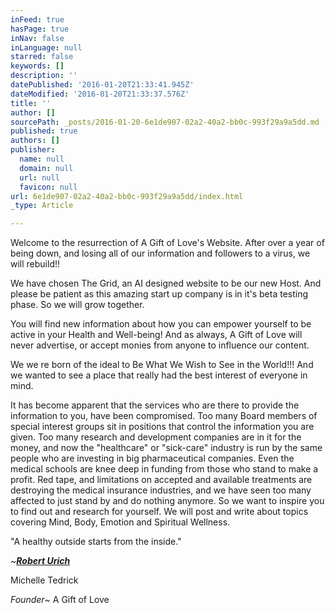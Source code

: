 ```yaml
---
inFeed: true
hasPage: true
inNav: false
inLanguage: null
starred: false
keywords: []
description: ''
datePublished: '2016-01-20T21:33:41.945Z'
dateModified: '2016-01-20T21:33:37.576Z'
title: ''
author: []
sourcePath: _posts/2016-01-20-6e1de907-02a2-40a2-bb0c-993f29a9a5dd.md
published: true
authors: []
publisher:
  name: null
  domain: null
  url: null
  favicon: null
url: 6e1de907-02a2-40a2-bb0c-993f29a9a5dd/index.html
_type: Article

---
```

Welcome to the resurrection of A Gift of Love's Website.  After over a year of being down, and losing all of our information and followers to a virus, we will rebuild!!  

We have chosen The Grid, an AI designed website to be our new Host.  And please be patient as this amazing start up company is in it's beta testing phase.  So we will grow together.

You will find new information about how you can empower yourself to be active in your Health and Well-being!  And as always, A Gift of Love will never advertise, or accept monies from anyone to influence our content.

We we re born of the ideal to Be What We Wish to See in the World!!!  And we wanted to see a place that really had the best interest of everyone in mind.

It has become apparent that the services who are there to provide the information to you, have been compromised.  Too many Board members of special interest groups sit in positions that control the information you are given.  Too many research and development companies are in it for the money, and now the "healthcare" or "sick-care" industry is run by the same people who are investing in big pharmaceutical companies.  Even the medical schools are knee deep in funding from those who stand to make a profit.  Red tape, and limitations on accepted and available treatments are destroying the medical insurance industries, and we have seen too many affected to just stand by and do nothing anymore.  So we want to inspire you to find out and research for yourself.  We will post and write about topics covering Mind, Body, Emotion and Spiritual Wellness.  

"A healthy outside starts from the inside."

~[**_Robert Urich_**][0]

Michelle Tedrick

_Founder_~ A Gift of Love

[0]: http://www.brainyquote.com/quotes/authors/r/robert_urich.html